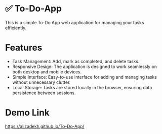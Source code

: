 # ✅ To-Do-App
This is a simple To-Do App web application for managing your tasks efficiently.

# Features
 - Task Management: Add, mark as completed, and delete tasks.
 - Responsive Design: The application is designed to work seamlessly on both desktop and mobile devices.
 - Simple Interface: Easy-to-use interface for adding and managing tasks without unnecessary clutter.
 - Local Storage: Tasks are stored locally in the browser, ensuring data persistence between sessions.

# Demo Link
https://alizadekh.github.io/To-Do-App/
